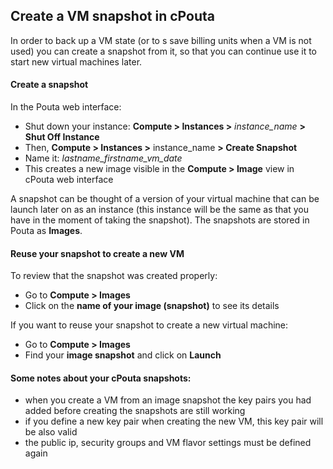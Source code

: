 ## Create a VM snapshot in cPouta

In order to back up a VM state (or to s save billing units when a VM is not used) you can create a snapshot from it, so that you can continue use it to start new virtual machines later.

#### Create a snapshot
In the Pouta web interface:

- Shut down your instance: **Compute > Instances >** *instance_name* **> Shut Off Instance**
- Then, **Compute > Instances >** instance\_name **> Create Snapshot**
- Name it: *lastname_firstname_vm_date*
- This creates a new image visible in the **Compute > Image** view in cPouta web interface

A snapshot can be thought of a version of your virtual machine that can be launch later on as an instance (this instance will be the same as that you have in the moment of taking the snapshot). The snapshots are stored in Pouta as **Images**.

#### Reuse your snapshot to create a new VM
To review that the snapshot was created properly:
- Go to **Compute > Images**
- Click on the **name of your image (snapshot)** to see its details

If you want to reuse your snapshot to create a new virtual machine:
- Go to **Compute > Images**
- Find your **image snapshot** and click on **Launch**

#### Some notes about your cPouta snapshots:
- when you create a VM from an image snapshot the key pairs you had added before creating the snapshots are still working
- if you define a new key pair when creating the new VM, this key pair will be also valid
- the public ip, security groups and VM flavor settings must be defined again
